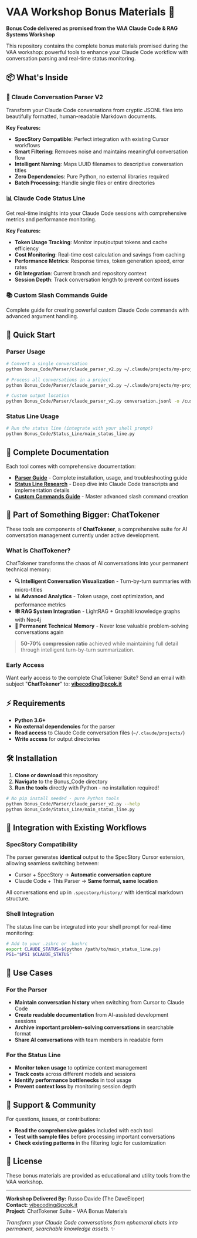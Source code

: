# VAA Workshop Bonus Materials 🎯

**Bonus Code delivered as promised from the VAA Claude Code & RAG Systems Workshop**

This repository contains the complete bonus materials promised during the VAA workshop: powerful tools to enhance your Claude Code workflow with conversation parsing and real-time status monitoring.

## 📦 What's Inside

### 🔧 Claude Conversation Parser V2
Transform your Claude Code conversations from cryptic JSONL files into beautifully formatted, human-readable Markdown documents.

**Key Features:**
- **SpecStory Compatible**: Perfect integration with existing Cursor workflows
- **Smart Filtering**: Removes noise and maintains meaningful conversation flow  
- **Intelligent Naming**: Maps UUID filenames to descriptive conversation titles
- **Zero Dependencies**: Pure Python, no external libraries required
- **Batch Processing**: Handle single files or entire directories

### 📊 Claude Code Status Line
Get real-time insights into your Claude Code sessions with comprehensive metrics and performance monitoring.

**Key Features:**
- **Token Usage Tracking**: Monitor input/output tokens and cache efficiency
- **Cost Monitoring**: Real-time cost calculation and savings from caching
- **Performance Metrics**: Response times, token generation speed, error rates
- **Git Integration**: Current branch and repository context
- **Session Depth**: Track conversation length to prevent context issues

### 📚 Custom Slash Commands Guide
Complete guide for creating powerful custom Claude Code commands with advanced argument handling.

## 🚀 Quick Start

### Parser Usage
```bash
# Convert a single conversation
python Bonus_Code/Parser/claude_parser_v2.py ~/.claude/projects/my-project/conversation.jsonl

# Process all conversations in a project
python Bonus_Code/Parser/claude_parser_v2.py ~/.claude/projects/my-project/

# Custom output location
python Bonus_Code/Parser/claude_parser_v2.py conversation.jsonl -o /custom/output/
```

### Status Line Usage  
```bash
# Run the status line (integrate with your shell prompt)
python Bonus_Code/Status_Line/main_status_line.py
```

## 📖 Complete Documentation

Each tool comes with comprehensive documentation:

- **[Parser Guide](Bonus_Code/Parser/PARSER_GUIDE.md)** - Complete installation, usage, and troubleshooting guide
- **[Status Line Research](Bonus_Code/Status_Line/Status_Line_Research_ENG.md)** - Deep dive into Claude Code transcripts and implementation details
- **[Custom Commands Guide](Bonus_Code/Custom_Slash_Commands_Guide.md)** - Master advanced slash command creation

## 🧠 Part of Something Bigger: ChatTokener

These tools are components of **ChatTokener**, a comprehensive suite for AI conversation management currently under active development.

### What is ChatTokener?

ChatTokener transforms the chaos of AI conversations into your permanent technical memory:

- **🔍 Intelligent Conversation Visualization** - Turn-by-turn summaries with micro-titles
- **📊 Advanced Analytics** - Token usage, cost optimization, and performance metrics  
- **🕸️ RAG System Integration** - LightRAG + Graphiti knowledge graphs with Neo4j
- **💾 Permanent Technical Memory** - Never lose valuable problem-solving conversations again

> **50-70% compression ratio** achieved while maintaining full detail through intelligent turn-by-turn summarization.

### Early Access

Want early access to the complete ChatTokener Suite? Send an email with subject "**ChatTokener**" to: **vibecoding@pcok.it**

## ⚡ Requirements

- **Python 3.6+**
- **No external dependencies** for the parser
- **Read access** to Claude Code conversation files (`~/.claude/projects/`)
- **Write access** for output directories

## 🛠️ Installation

1. **Clone or download** this repository
2. **Navigate** to the Bonus_Code directory
3. **Run the tools** directly with Python - no installation required!

```bash
# No pip install needed - pure Python tools
python Bonus_Code/Parser/claude_parser_v2.py --help
python Bonus_Code/Status_Line/main_status_line.py
```

## 🔗 Integration with Existing Workflows

### SpecStory Compatibility
The parser generates **identical** output to the SpecStory Cursor extension, allowing seamless switching between:
- Cursor + SpecStory → **Automatic conversation capture**  
- Claude Code + This Parser → **Same format, same location**

All conversations end up in `.specstory/history/` with identical markdown structure.

### Shell Integration
The status line can be integrated into your shell prompt for real-time monitoring:

```bash
# Add to your .zshrc or .bashrc
export CLAUDE_STATUS=$(python /path/to/main_status_line.py)
PS1="$PS1 $CLAUDE_STATUS"
```

## 🎯 Use Cases

### For the Parser
- **Maintain conversation history** when switching from Cursor to Claude Code
- **Create readable documentation** from AI-assisted development sessions
- **Archive important problem-solving conversations** in searchable format
- **Share AI conversations** with team members in readable form

### For the Status Line  
- **Monitor token usage** to optimize context management
- **Track costs** across different models and sessions
- **Identify performance bottlenecks** in tool usage
- **Prevent context loss** by monitoring session depth

## 🤝 Support & Community

For questions, issues, or contributions:
- **Read the comprehensive guides** included with each tool
- **Test with sample files** before processing important conversations  
- **Check existing patterns** in the filtering logic for customization

## 📝 License

These bonus materials are provided as educational and utility tools from the VAA workshop.

---

**Workshop Delivered By:** Russo Davide (The DaveEloper)  
**Contact:** vibecoding@pcok.it  
**Project:** ChatTokener Suite - VAA Bonus Materials

*Transform your Claude Code conversations from ephemeral chats into permanent, searchable knowledge assets.* ✨